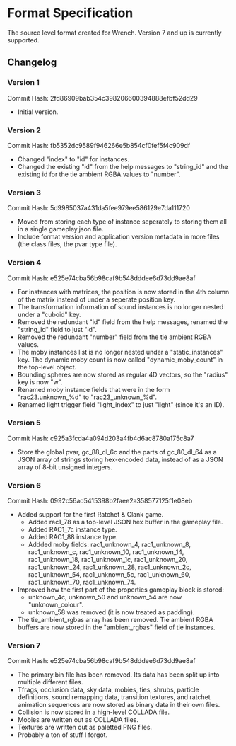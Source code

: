 # Format Specification

The source level format created for Wrench. Version 7 and up is currently supported.

## Changelog

### Version 1

Commit Hash: 2fd86909bab354c398206600394888efbf52dd29

- Initial version.

### Version 2

Commit Hash: fb5352dc9589f946266e5b854cf0fef5f4c909df

- Changed "index" to "id" for instances.
- Changed the existing "id" from the help messages to "string_id" and the existing id for the tie ambient RGBA values to "number".

### Version 3

Commit Hash: 5d9985037a431da5fee979ee586129e7da111720

- Moved from storing each type of instance seperately to storing them all in a single gameplay.json file.
- Include format version and application version metadata in more files (the class files, the pvar type file).

### Version 4

Commit Hash: e525e74cba56b98caf9b548dddee6d73dd9ae8af

- For instances with matrices, the position is now stored in the 4th column of the matrix instead of under a seperate position key.
- The transformation information of sound instances is no longer nested under a "cuboid" key.
- Removed the redundant "id" field from the help messages, renamed the "string_id" field to just "id".
- Removed the redundant "number" field from the tie ambient RGBA values.
- The moby instances list is no longer nested under a "static_instances" key. The dynamic moby count is now called "dynamic_moby_count" in the top-level object.
- Bounding spheres are now stored as regular 4D vectors, so the "radius" key is now "w".
- Renamed moby instance fields that were in the form "rac23.unknown_%d" to "rac23_unknown_%d".
- Renamed light trigger field "light_index" to just "light" (since it's an ID).

### Version 5

Commit Hash: c925a3fcda4a094d203a4fb4d6ac8780a175c8a7

- Store the global pvar, gc_88_dl_6c and the parts of gc_80_dl_64 as a JSON array of strings storing hex-encoded data, instead of as a JSON array of 8-bit unsigned integers.

### Version 6

Commit Hash: 0992c56ad5415398b2faee2a358577125f1e08eb

- Added support for the first Ratchet & Clank game.
	- Added rac1_78 as a top-level JSON hex buffer in the gameplay file.
	- Added RAC1_7c instance type.
	- Added RAC1_88 instance type.
	- Addded moby fields: rac1_unknown_4, rac1_unknown_8, rac1_unknown_c, rac1_unknown_10, rac1_unknown_14, rac1_unknown_18, rac1_unknown_1c, rac1_unknown_20, rac1_unknown_24, rac1_unknown_28, rac1_unknown_2c, rac1_unknown_54, rac1_unknown_5c, rac1_unknown_60, rac1_unknown_70, rac1_unknown_74.
- Improved how the first part of the properties gameplay block is stored:
	- unknown_4c, unknown_50 and unknown_54 are now "unknown_colour".
	- unknown_58 was removed (it is now treated as padding).
- The tie_ambient_rgbas array has been removed. Tie ambient RGBA buffers are now stored in the "ambient_rgbas" field of tie instances.

### Version 7

Commit Hash: e525e74cba56b98caf9b548dddee6d73dd9ae8af

- The primary.bin file has been removed. Its data has been split up into multiple different files.
- Tfrags, occlusion data, sky data, mobies, ties, shrubs, particle definitions, sound remapping data, transition textures, and ratchet animation sequences are now stored as binary data in their own files.
- Collision is now stored in a high-level COLLADA file.
- Mobies are written out as COLLADA files.
- Textures are written out as paletted PNG files.
- Probably a ton of stuff I forgot.

